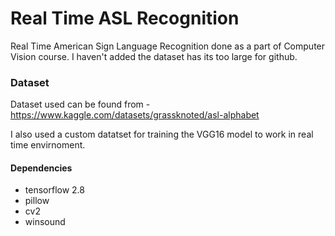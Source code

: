 # Real Time ASL Recognition
Real Time American Sign Language Recognition done as a part of Computer Vision course. I haven't added the dataset has its too large for github. 


### Dataset 
Dataset used can be found from - https://www.kaggle.com/datasets/grassknoted/asl-alphabet

I also used a custom datatset for training the VGG16 model to work in real time envirnoment. 



#### Dependencies 
- tensorflow 2.8
- pillow
- cv2
- winsound
